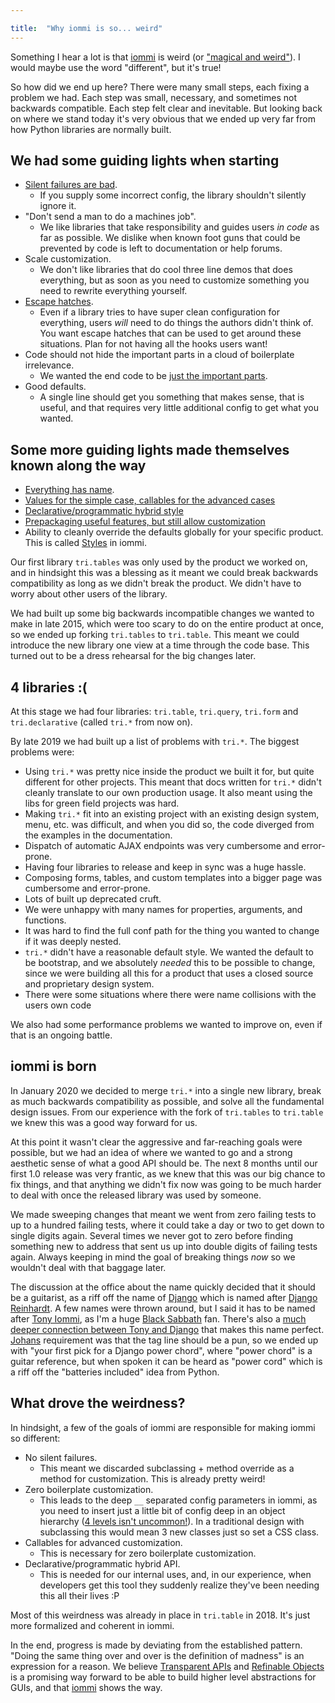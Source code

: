 ```yaml
---

title:	"Why iommi is so... weird"
---
```


 
Something I hear a lot is that [iommi](https://docs.iommi.rocks) is weird (or ["magical and weird"](https://chaos.social/@apollo13/113209773105984233)). I would maybe use the word "different", but it's true! 

So how did we end up here? There were many small steps, each fixing a problem we had. Each step was small, necessary, and sometimes not backwards compatible. Each step felt clear and inevitable. But looking back on where we stand today it's very obvious that we ended up very far from how Python libraries are normally built.

## We had some guiding lights when starting

- [Silent failures are bad](https://docs.iommi.rocks/en/latest/philosophy.html#no-silent-mistakes). 
	- If you supply some incorrect config, the library shouldn't silently ignore it.
- "Don't send a man to do a machines job". 
	- We like libraries that take responsibility and guides users *in code* as far as possible. We dislike when known foot guns that could be prevented by code is left to documentation or help forums.
- Scale customization. 
	- We don't like libraries that do cool three line demos that does everything, but as soon as you need to customize something you need to rewrite everything yourself.
- [Escape hatches](https://docs.iommi.rocks/en/latest/philosophy.html#escape-hatches-included). 
	- Even if a library tries to have super clean configuration for everything, users *will* need to do things the authors didn't think of. You want escape hatches that can be used to get around these situations. Plan for not having all the hooks users want!
- Code should not hide the important parts in a cloud of boilerplate irrelevance. 
	- We wanted the end code to be [just the important parts](https://docs.iommi.rocks/en/latest/philosophy.html#single-point-customization-with-no-boilerplate).
- Good defaults. 
	- A single line should get you something that makes sense, that is useful, and that requires very little additional config to get what you wanted.

## Some more guiding lights made themselves known along the way

- [Everything has name](https://docs.iommi.rocks/en/latest/philosophy.html#everything-has-a-name). 
- [Values for the simple case, callables for the advanced cases](https://docs.iommi.rocks/en/latest/philosophy.html#callables-for-advanced-usage-values-for-the-simple-cases)
- [Declarative/programmatic hybrid style](https://docs.iommi.rocks/en/latest/philosophy.html#declarative-programmatic-hybrid-api)
- [Prepackaging useful features, but still allow customization](https://docs.iommi.rocks/en/latest/philosophy.html#prepackaged-commonly-used-patterns-that-can-still-be-customized)
- Ability to cleanly override the defaults globally for your specific product. This is called [Styles](https://docs.iommi.rocks/en/latest/styles.html) in iommi.


Our first library `tri.tables` was only used by the product we worked on, and in hindsight this was a blessing as it meant we could break backwards compatibility as long as we didn't break the product. We didn't have to worry about other users of the library. 

We had built up some big backwards incompatible changes we wanted to make in late 2015, which were too scary to do on the entire product at once, so we ended up forking `tri.tables` to `tri.table`. This meant we could introduce the new library one view at a time through the code base. This turned out to be a dress rehearsal for the big changes later. 

## 4 libraries :(

At this stage we had four libraries: `tri.table`, `tri.query`, `tri.form` and `tri.declarative` (called `tri.*` from now on).

By late 2019 we had built up a list of problems with `tri.*`. The biggest problems were:

- Using `tri.*` was pretty nice inside the product we built it for, but quite different for other projects. This meant that docs written for `tri.*` didn't cleanly translate to our own production usage. It also meant using the libs for green field projects was hard.
- Making `tri.*` fit into an existing project with an existing design system, menu, etc. was difficult, and when you did so, the code diverged from the examples in the documentation.
- Dispatch of automatic AJAX endpoints was very cumbersome and error-prone.
- Having four libraries to release and keep in sync was a huge hassle.
- Composing forms, tables, and custom templates into a bigger page was cumbersome and error-prone.
- Lots of built up deprecated cruft.
- We were unhappy with many names for properties, arguments, and functions.
- It was hard to find the full conf path for the thing you wanted to change if it was deeply nested.
- `tri.*` didn't have a reasonable default style. We wanted the default to be bootstrap, and we absolutely *needed* this to be possible to change, since we were building all this for a product that uses a closed source and proprietary design system.
- There were some situations where there were name collisions with the users own code

We also had some performance problems we wanted to improve on, even if that is an ongoing battle.

## iommi is born
 
In January 2020 we decided to merge `tri.*` into a single new library, break as much backwards compatibility as possible, and solve all the fundamental design issues. From our experience with the fork of `tri.tables` to `tri.table` we knew this was a good way forward for us. 

At this point it wasn't clear the aggressive and far-reaching goals were possible, but we had an idea of where we wanted to go and a strong aesthetic sense of what a good API should be. The next 8 months until our first 1.0 release was very frantic, as we knew that this was our big chance to fix things, and that anything we didn't fix now was going to be much harder to deal with once the released library was used by someone. 

We made sweeping changes that meant we went from zero failing tests to up to a hundred failing tests, where it could take a day or two to get down to single digits again. Several times we never got to zero before finding something new to address that sent us up into double digits of failing tests again. Always keeping in mind the goal of breaking things *now* so we wouldn't deal with that baggage later. 

The discussion at the office about the name quickly decided that it should be a guitarist, as a riff off the name of [Django](https://www.djangoproject.com/) which is named after [Django Reinhardt](https://en.wikipedia.org/wiki/Django_Reinhardt). A few names were thrown around, but I said it has to be named after [Tony Iommi](https://en.wikipedia.org/wiki/Tony_Iommi), as I'm a huge [Black Sabbath](https://en.wikipedia.org/wiki/Black_Sabbath) fan. There's also a [much deeper connection between Tony and Django](https://en.wikipedia.org/wiki/Tony_Iommi#Factory_accident) that makes this name perfect. [Johans](https://github.com/jlubcke) requirement was that the tag line should be a pun, so we ended up with "your first pick for a Django power chord", where "power chord" is a guitar reference, but when spoken it can be heard as "power cord" which is a riff off the "batteries included" idea from Python.


## What drove the weirdness?

In hindsight, a few of the goals of iommi are responsible for making iommi so different:

- No silent failures. 
	- This meant we discarded subclassing + method override as a method for customization. This is already pretty weird!
- Zero boilerplate customization. 
	- This leads to the deep `__` separated config parameters in iommi, as you need to insert just a little bit of config deep in an object hierarchy ([4 levels isn't uncommon!](https://kodare.net/2024/09/30/iommi-vs-inheritance-explosion.html)). In a traditional design with subclassing this would mean 3 new classes just so set a CSS class.
- Callables for advanced customization. 
	- This is necessary for zero boilerplate customization.
- Declarative/programmatic hybrid API. 
	- This is needed for our internal uses, and, in our experience, when developers get this tool they suddenly realize they've been needing this all their lives :P 	

Most of this weirdness was already in place in `tri.table` in 2018. It's just more formalized and coherent in iommi.


In the end, progress is made by deviating from the established pattern. "Doing the same thing over and over is the definition of madness" is an expression for a reason. We believe [Transparent APIs](https://kodare.net/2020/09/14/transparent_apis.html) and [Refinable Objects](https://kodare.net/2018/06/25/refinableobject-object-orientation-refined.html) is a promising way forward to be able to build higher level abstractions for GUIs, and that [iommi](https://docs.iommi.rocks) shows the way. 
